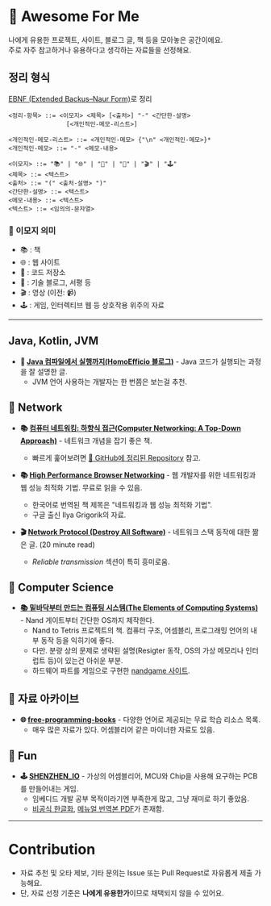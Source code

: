 # 🌟 Awesome For Me

나에게 유용한 프로젝트, 사이트, 블로그 글, 책 등을 모아놓은 공간이에요.  
주로 자주 참고하거나 유용하다고 생각하는 자료들을 선정해요.

## 정리 형식

[EBNF (Extended Backus–Naur Form)](https://en.wikipedia.org/wiki/Extended_Backus%E2%80%93Naur_form)로 정리
```
<정리-항목> ::= <이모지> <제목> [<출처>] "-" <간단한-설명>
                [<개인적인-메모-리스트>]

<개인적인-메모-리스트> ::= <개인적인-메모> {"\n" <개인적인-메모>}*
<개인적인-메모> ::= "-" <메모-내용>

<이모지> ::= "📚" | "🌐" | "📂" | "📝" | "🎬" | "🕹️"
<제목> ::= <텍스트>
<출처> ::= "(" <출처-설명> ")"
<간단한-설명> ::= <텍스트>
<메모-내용> ::= <텍스트>
<텍스트> ::= <임의의-문자열>
```

### 📑 이모지 의미

- 📚 : 책  
- 🌐 : 웹 사이트  
- 📂 : 코드 저장소  
- 📝 : 기술 블로그, 서평 등  
- 🎬 : 영상 (이전: 📹)  
- 🕹️ : 게임, 인터렉티브 웹 등 상호작용 위주의 자료  

---

## Java, Kotlin, JVM

- **📝 [Java 컴파일에서 실행까지(HomoEfficio 블로그)](https://homoefficio.github.io/2019/01/31/Back-to-the-Essence-Java-%EC%BB%B4%ED%8C%8C%EC%9D%BC%EC%97%90%EC%84%9C-%EC%8B%A4%ED%96%89%EA%B9%8C%EC%A7%80-1/)** - Java 코드가 실행되는 과정을 잘 설명한 글. 
    - JVM 언어 사용하는 개발자는 한 번쯤은 보는걸 추천.

## 📡 Network

- **📚 [컴퓨터 네트워킹: 하향식 접근(Computer Networking: A Top-Down Approach)](https://www.yes24.com/Product/Search?domain=BOOK&query=%25EC%25BB%25B4%25ED%2593%25A8%25ED%2584%25B0%2520%25EB%2584%25A4%25ED%258A%25B8%25EC%259B%258C%25ED%2582%25B9%253A%2520%25ED%2595%2598%25ED%2596%25A5%25EC%258B%259D%2520%25EC%25A0%2591%25EA%25B7%25BC(Computer%2520Networking%2520A%2520Top%2520Down%2520Approach))** - 네트워크 개념을 잡기 좋은 책.  
    - 빠르게 훑어보려면 [📂 GitHub에 정리된 Repository](https://github.com/IT-Book-Organization/Computer-Networking_A-Top-Down-Approach) 참고.

- **📚 [High Performance Browser Networking](https://hpbn.co/)** - 웹 개발자를 위한 네트워킹과 웹 성능 최적화 기법. 무료로 읽을 수 있음.  
    - 한국어로 번역된 책 제목은 "네트워킹과 웹 성능 최적화 기법".  
    - 구글 출신 Ilya Grigorik의 자료.

- **🎬 [Network Protocol (Destroy All Software)](https://www.destroyallsoftware.com/compendium/network-protocols?share_key=97d3ba4c24d21147)** - 네트워크 스택 동작에 대한 짦은 글. (20 minute read)  
    - _Reliable transmission_ 섹션이 특히 흥미로움.

## 💾 Computer Science

- **[📚 밑바닥부터 만드는 컴퓨팅 시스템(The Elements of Computing Systems)](https://www.yes24.com/Product/Goods/118440555)** - Nand 게이트부터 간단한 OS까지 제작한다.
    - Nand to Tetris 프로젝트의 책. 컴퓨터 구조, 어셈블리, 프로그래밍 언어의 내부 동작 등을 익히기에 좋다.
    - 다만. 분량 상의 문제로 생략된 설명(Resigter 동작, OS의 가상 메모리나 인터럽트 등)이 있는건 아쉬운 부분.
    - 하드웨어 파트를 게임으로 구현한 [nandgame 사이트](https://nandgame.com/).

## 📃 자료 아카이브 

- **🌐 [free-programming-books](https://ebookfoundation.github.io/free-programming-books-search/)** - 다양한 언어로 제공되는 무료 학습 리소스 목록.
    - 매우 많은 자료가 있다. 어셈블리어 같은 마이너한 자료도 있음.

## 🚀 Fun

- **🕹️ [SHENZHEN_IO](https://store.steampowered.com/app/504210/SHENZHEN_IO/)** - 가상의 어셈블리어, MCU와 Chip을 사용해 요구하는 PCB를 만들어내는 게임.
    - 임베디드 개발 공부 목적이라기엔 부족한게 많고, 그냥 재미로 하기 좋았음.
    - [비공식 한글화](https://github.com/wizroad3/shenzhen-io-korean), [메뉴얼 번역본 PDF](https://github.com/metalg0su/shenzhen-io-korean/pull/12)가 존재함.

---

# Contribution

- 자료 추천 및 오타 제보, 기타 문의는 Issue 또는 Pull Request로 자유롭게 제출 가능해요.  
- 단, 자료 선정 기준은 **나에게 유용한가**이므로 채택되지 않을 수 있어요.
